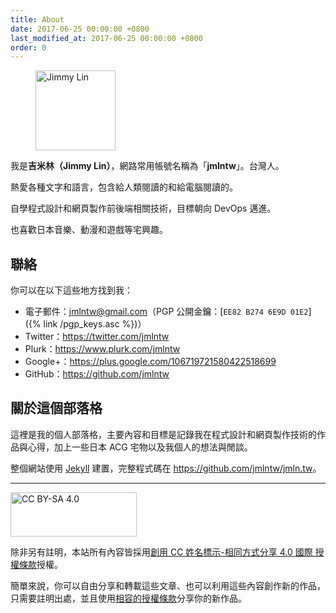```yaml
---
title: About
date: 2017-06-25 00:00:00 +0800
last_modified_at: 2017-06-25 00:00:00 +0800
order: 0
---
```


<figure class="float-right">
  <img class="rounded-circle" src="{% link /assets/images/avatar.min.png %}" srcset="{% link /assets/images/avatar@2x.min.png %} 2x" alt="Jimmy Lin" width="128" height="128">
</figure>

我是**吉米林（Jimmy Lin）**，網路常用帳號名稱為「**jmlntw**」。台灣人。

熱愛各種文字和語言，包含給人類閱讀的和給電腦閱讀的。

自學程式設計和網頁製作前後端相關技術，目標朝向 DevOps 邁進。

也喜歡日本音樂、動漫和遊戲等宅興趣。

## 聯絡

你可以在以下這些地方找到我：

* 電子郵件：<jmlntw@gmail.com>（PGP 公開金鑰：[`EE82 B274 6E9D 01E2`]({% link /pgp_keys.asc %})）
* Twitter：<https://twitter.com/jmlntw>
* Plurk：<https://www.plurk.com/jmlntw>
* Google+：<https://plus.google.com/106719721580422518699>
* GitHub：<https://github.com/jmlntw>

## 關於這個部落格

這裡是我的個人部落格，主要內容和目標是記錄我在程式設計和網頁製作技術的作品與心得，加上一些日本 ACG 宅物以及我個人的想法與閒談。

整個網站使用 [Jekyll](https://jekyllrb.com/) 建置，完整程式碼在 <https://github.com/jmlntw/jmln.tw>。

---

<img src="{% link /assets/images/cc-by-sa.min.png %}" srcset="{% link /assets/images/cc-by-sa@2x.min.png %}" alt="CC BY-SA 4.0" width="202" height="71">

除非另有註明，本站所有內容皆採用[創用 CC 姓名標示-相同方式分享 4.0 國際 授權條款](https://creativecommons.org/licenses/by-sa/4.0/deed.zh_TW)授權。

簡單來說，你可以自由分享和轉載這些文章、也可以利用這些內容創作新的作品，只需要註明出處，並且使用[相容的授權條款](https://creativecommons.org/share-your-work/licensing-considerations/compatible-licenses)分享你的新作品。

